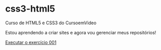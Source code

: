 # css3-html5
 Curso de HTML5 e CSS3 do CursoemVideo

 Estou aprendendo a criar sites e agora vou gerenciar meus repositórios!

<a href="https://maxwilliamsjr.github.io/exercicios/ex001/index.html"> Executar o exercício 001 </a>